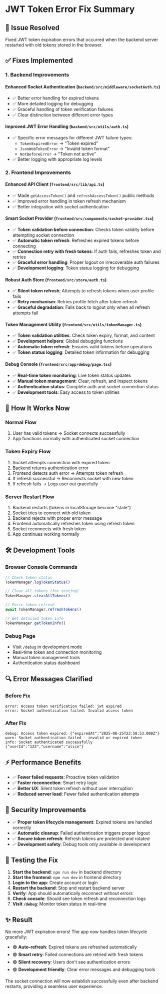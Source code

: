 # JWT Token Error Fix Summary

## 🔧 **Issue Resolved**
Fixed JWT token expiration errors that occurred when the backend server restarted with old tokens stored in the browser.

## ✅ **Fixes Implemented**

### 1. **Backend Improvements**

#### **Enhanced Socket Authentication** (`backend/src/middleware/socketAuth.ts`)
- ✅ Better error handling for expired tokens
- ✅ More detailed logging for debugging
- ✅ Graceful handling of token verification failures
- ✅ Clear distinction between different error types

#### **Improved JWT Error Handling** (`backend/src/utils/auth.ts`)
- ✅ Specific error messages for different JWT failure types:
  - `TokenExpiredError` → "Token expired"
  - `JsonWebTokenError` → "Invalid token format"
  - `NotBeforeError` → "Token not active"
- ✅ Better logging with appropriate log levels

### 2. **Frontend Improvements**

#### **Enhanced API Client** (`frontend/src/lib/api.ts`)
- ✅ Made `getAccessToken()` and `refreshAccessToken()` public methods
- ✅ Improved error handling in token refresh mechanism
- ✅ Better integration with socket authentication

#### **Smart Socket Provider** (`frontend/src/components/socket-provider.tsx`)
- ✅ **Token validation before connection**: Checks token validity before attempting socket connection
- ✅ **Automatic token refresh**: Refreshes expired tokens before connecting
- ✅ **Connection retry with fresh tokens**: If auth fails, refreshes token and retries
- ✅ **Graceful error handling**: Proper logout on irrecoverable auth failures
- ✅ **Development logging**: Token status logging for debugging

#### **Robust Auth Store** (`frontend/src/store/auth.ts`)
- ✅ **Silent token refresh**: Attempts to refresh tokens when user profile fails
- ✅ **Retry mechanism**: Retries profile fetch after token refresh
- ✅ **Graceful degradation**: Falls back to logout only when all refresh attempts fail

#### **Token Management Utility** (`frontend/src/utils/tokenManager.ts`)
- ✅ **Token validation utilities**: Check token expiry, format, and content
- ✅ **Development helpers**: Global debugging functions
- ✅ **Automatic token refresh**: Ensures valid tokens before operations
- ✅ **Token status logging**: Detailed token information for debugging

#### **Debug Console** (`frontend/src/app/debug/page.tsx`)
- ✅ **Real-time token monitoring**: Live token status updates
- ✅ **Manual token management**: Clear, refresh, and inspect tokens
- ✅ **Authentication status**: Complete auth and socket connection status
- ✅ **Development tools**: Easy access to token utilities

## 🚀 **How It Works Now**

### **Normal Flow**
1. User has valid tokens → Socket connects successfully
2. App functions normally with authenticated socket connection

### **Token Expiry Flow**
1. Socket attempts connection with expired token
2. Backend returns authentication error
3. Frontend detects auth error → Attempts token refresh
4. If refresh successful → Reconnects socket with new token
5. If refresh fails → Logs user out gracefully

### **Server Restart Flow**
1. Backend restarts (tokens in localStorage become "stale")
2. Socket tries to connect with old token
3. Backend rejects with proper error message
4. Frontend automatically refreshes token using refresh token
5. Socket reconnects with fresh token
6. App continues working normally

## 🛠 **Development Tools**

### **Browser Console Commands**
```javascript
// Check token status
TokenManager.logTokenStatus()

// Clear all tokens (for testing)
TokenManager.clearAllTokens()

// Force token refresh
await TokenManager.refreshTokens()

// Get detailed token info
TokenManager.getTokenInfo()
```

### **Debug Page**
- Visit `/debug` in development mode
- Real-time token and connection monitoring
- Manual token management tools
- Authentication status dashboard

## 🔍 **Error Messages Clarified**

### **Before Fix**
```
error: Access token verification failed: jwt expired
error: Socket authentication failed: Invalid access token
```

### **After Fix**
```
debug: Access token expired: {"expiredAt":"2025-08-25T23:58:53.000Z"}
warn: Socket authentication failed - invalid or expired token
info: Socket authenticated successfully {"userId":"123","username":"alice"}
```

## ⚡ **Performance Benefits**

- ✅ **Fewer failed requests**: Proactive token validation
- ✅ **Faster reconnection**: Smart retry logic
- ✅ **Better UX**: Silent token refresh without user interruption
- ✅ **Reduced server load**: Fewer failed authentication attempts

## 🔐 **Security Improvements**

- ✅ **Proper token lifecycle management**: Expired tokens are handled correctly
- ✅ **Automatic cleanup**: Failed authentication triggers proper logout
- ✅ **Secure token refresh**: Refresh tokens are protected and rotated
- ✅ **Development safety**: Debug tools only available in development

## 🎯 **Testing the Fix**

1. **Start the backend**: `npm run dev` in backend directory
2. **Start the frontend**: `npm run dev` in frontend directory  
3. **Login to the app**: Create account or login
4. **Restart the backend**: Stop and restart backend server
5. **Verify**: App should automatically reconnect without errors
6. **Check console**: Should see token refresh and reconnection logs
7. **Visit `/debug`**: Monitor token status in real-time

## ✨ **Result**

No more JWT expiration errors! The app now handles token lifecycle gracefully:
- 🟢 **Auto-refresh**: Expired tokens are refreshed automatically
- 🟢 **Smart retry**: Failed connections are retried with fresh tokens  
- 🟢 **Silent recovery**: Users don't see authentication errors
- 🟢 **Development friendly**: Clear error messages and debugging tools

The socket connection will now establish successfully even after backend restarts, providing a seamless user experience.
